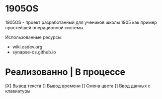 # 1905OS
1905OS - проект разработанный для учеников школы 1905 как пример простейшей операционной системы.


Использованные ресурсы:
 - wiki.osdev.org
 - synapse-os.github.io

# Реализованно | В процессе
 [X] Вывод текста
 [] Вывод времени
 [] Смена цвета
 [] Ввод данных с клавиатуры